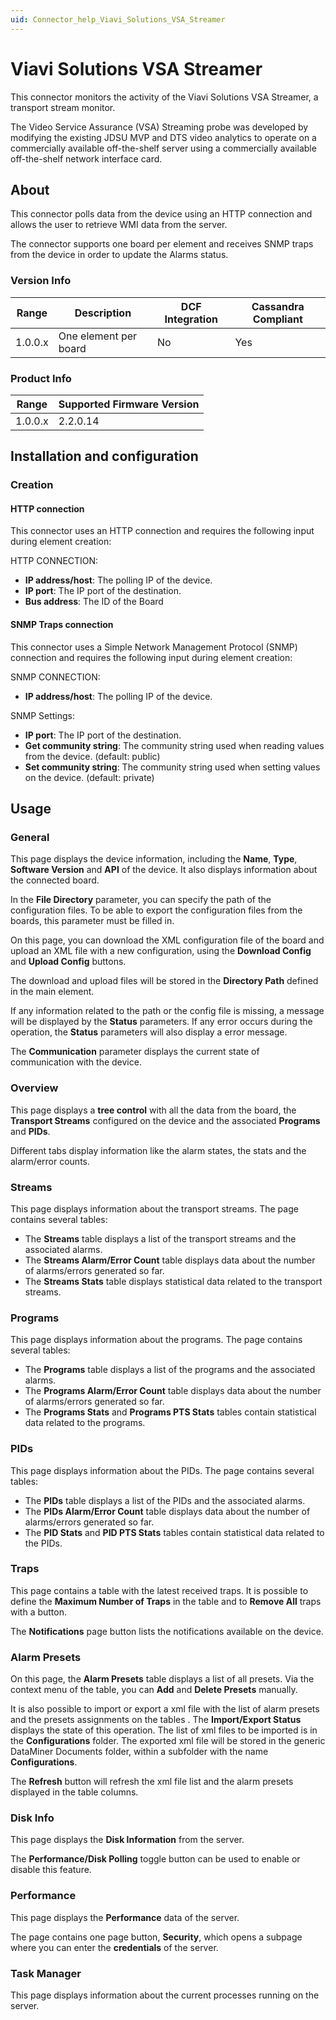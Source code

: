 ```yaml
---
uid: Connector_help_Viavi_Solutions_VSA_Streamer
---
```


# Viavi Solutions VSA Streamer

This connector monitors the activity of the Viavi Solutions VSA Streamer, a transport stream monitor.

The Video Service Assurance (VSA) Streaming probe was developed by modifying the existing JDSU MVP and DTS video analytics to operate on a commercially available off-the-shelf server using a commercially available off-the-shelf network interface card.

## About

This connector polls data from the device using an HTTP connection and allows the user to retrieve WMI data from the server.

The connector supports one board per element and receives SNMP traps from the device in order to update the Alarms status.

### Version Info

| **Range** | **Description**       | **DCF Integration** | **Cassandra Compliant** |
|------------------|-----------------------|---------------------|-------------------------|
| 1.0.0.x          | One element per board | No                  | Yes                     |

### Product Info

| Range | Supported Firmware Version |
|------------------|-----------------------------|
| 1.0.0.x          | 2.2.0.14                    |

## Installation and configuration

### Creation

#### HTTP connection

This connector uses an HTTP connection and requires the following input during element creation:

HTTP CONNECTION:

- **IP address/host**: The polling IP of the device.
- **IP port**: The IP port of the destination.
- **Bus address**: The ID of the Board

#### SNMP Traps connection

This connector uses a Simple Network Management Protocol (SNMP) connection and requires the following input during element creation:

SNMP CONNECTION:

- **IP address/host**: The polling IP of the device.

SNMP Settings:

- **IP port**: The IP port of the destination.
- **Get community string**: The community string used when reading values from the device. (default: public)
- **Set community string**: The community string used when setting values on the device. (default: private)

## Usage

### General

This page displays the device information, including the **Name**, **Type**, **Software Version** and **API** of the device. It also displays information about the connected board.

In the **File Directory** parameter, you can specify the path of the configuration files. To be able to export the configuration files from the boards, this parameter must be filled in.

On this page, you can download the XML configuration file of the board and upload an XML file with a new configuration, using the **Download Config** and **Upload Config** buttons.

The download and upload files will be stored in the **Directory Path** defined in the main element.

If any information related to the path or the config file is missing, a message will be displayed by the **Status** parameters. If any error occurs during the operation, the **Status** parameters will also display a error message.

The **Communication** parameter displays the current state of communication with the device.

### Overview

This page displays a **tree control** with all the data from the board, the **Transport Streams** configured on the device and the associated **Programs** and **PIDs**.

Different tabs display information like the alarm states, the stats and the alarm/error counts.

### Streams

This page displays information about the transport streams. The page contains several tables:

- The **Streams** table displays a list of the transport streams and the associated alarms.
- The **Streams Alarm/Error Count** table displays data about the number of alarms/errors generated so far.
- The **Streams Stats** table displays statistical data related to the transport streams.

### Programs

This page displays information about the programs. The page contains several tables:

- The **Programs** table displays a list of the programs and the associated alarms.
- The **Programs Alarm/Error Count** table displays data about the number of alarms/errors generated so far.
- The **Programs Stats** and **Programs PTS Stats** tables contain statistical data related to the programs.

### PIDs

This page displays information about the PIDs. The page contains several tables:

- The **PIDs** table displays a list of the PIDs and the associated alarms.
- The **PIDs Alarm/Error Count** table displays data about the number of alarms/errors generated so far.
- The **PID Stats** and **PID PTS Stats** tables contain statistical data related to the PIDs.

### Traps

This page contains a table with the latest received traps. It is possible to define the **Maximum Number of Traps** in the table and to **Remove All** traps with a button.

The **Notifications** page button lists the notifications available on the device.

### Alarm Presets

On this page, the **Alarm Presets** table displays a list of all presets. Via the context menu of the table, you can **Add** and **Delete Presets** manually.

It is also possible to import or export a xml file with the list of alarm presets and the presets assignments on the tables . The **Import/Export Status** displays the state of this operation. The list of xml files to be imported is in the **Configurations** folder. The exported xml file will be stored in the generic DataMiner Documents folder, within a subfolder with the name **Configurations**.

The **Refresh** button will refresh the xml file list and the alarm presets displayed in the table columns.

### Disk Info

This page displays the **Disk Information** from the server.

The **Performance/Disk Polling** toggle button can be used to enable or disable this feature.

### Performance

This page displays the **Performance** data of the server.

The page contains one page button, **Security**, which opens a subpage where you can enter the **credentials** of the server.

### Task Manager

This page displays information about the current processes running on the server.
